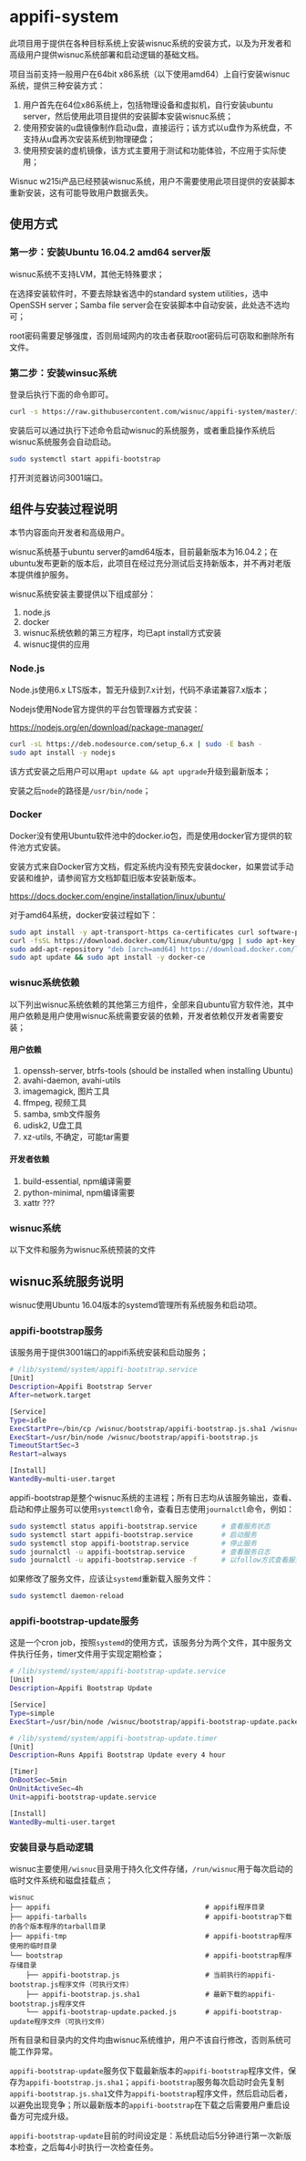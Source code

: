 # appifi-system

此项目用于提供在各种目标系统上安装wisnuc系统的安装方式，以及为开发者和高级用户提供wisnuc系统部署和启动逻辑的基础文档。

项目当前支持一般用户在64bit x86系统（以下使用amd64）上自行安装wisnuc系统，提供三种安装方式：

1. 用户首先在64位x86系统上，包括物理设备和虚拟机，自行安装ubuntu server，然后使用此项目提供的安装脚本安装wisnuc系统；
2. 使用预安装的u盘镜像制作启动u盘，直接运行；该方式以u盘作为系统盘，不支持从u盘再次安装系统到物理硬盘；
3. 使用预安装的虚机镜像，该方式主要用于测试和功能体验，不应用于实际使用；

Wisnuc w215i产品已经预装wisnuc系统，用户不需要使用此项目提供的安装脚本重新安装，这有可能导致用户数据丢失。

## 使用方式


### 第一步：安装Ubuntu 16.04.2 amd64 server版

wisnuc系统不支持LVM，其他无特殊要求；

在选择安装软件时，不要去除缺省选中的standard system utilities，选中OpenSSH server；Samba file server会在安装脚本中自动安装，此处选不选均可；

root密码需要足够强度，否则局域网内的攻击者获取root密码后可窃取和删除所有文件。

### 第二步：安装winsuc系统

登录后执行下面的命令即可。

```bash
curl -s https://raw.githubusercontent.com/wisnuc/appifi-system/master/install-scripts/ubuntu-16-04-02-amd64/install-appifi.sh | sudo -E bash -
```

安装后可以通过执行下述命令启动wisnuc的系统服务，或者重启操作系统后wisnuc系统服务会自动启动。

```bash
sudo systemctl start appifi-bootstrap
```

打开浏览器访问3001端口。


## 组件与安装过程说明

本节内容面向开发者和高级用户。

wisnuc系统基于ubuntu server的amd64版本，目前最新版本为16.04.2；在ubuntu发布更新的版本后，此项目在经过充分测试后支持新版本，并不再对老版本提供维护服务。

wisnuc系统安装主要提供以下组成部分：

1. node.js
2. docker
3. wisnuc系统依赖的第三方程序，均已apt install方式安装
4. wisnuc提供的应用

### Node.js

Node.js使用6.x LTS版本，暂无升级到7.x计划，代码不承诺兼容7.x版本；

Nodejs使用Node官方提供的平台包管理器方式安装：

https://nodejs.org/en/download/package-manager/

```bash
curl -sL https://deb.nodesource.com/setup_6.x | sudo -E bash -
sudo apt install -y nodejs
```

该方式安装之后用户可以用`apt update && apt upgrade`升级到最新版本；

安装之后`node`的路径是`/usr/bin/node`；

### Docker

Docker没有使用Ubuntu软件池中的docker.io包，而是使用docker官方提供的软件池方式安装。

安装方式来自Docker官方文档，假定系统内没有预先安装docker，如果尝试手动安装和维护，请参阅官方文档卸载旧版本安装新版本。

https://docs.docker.com/engine/installation/linux/ubuntu/

对于amd64系统，docker安装过程如下：

```bash
sudo apt install -y apt-transport-https ca-certificates curl software-properties-common
curl -fsSL https://download.docker.com/linux/ubuntu/gpg | sudo apt-key add -
sudo add-apt-repository "deb [arch=amd64] https://download.docker.com/linux/ubuntu $(lsb_release -cs) stable"
sudo apt update && sudo apt install -y docker-ce
```

### wisnuc系统依赖

以下列出wisnuc系统依赖的其他第三方组件，全部来自ubuntu官方软件池，其中用户依赖是用户使用wisnuc系统需要安装的依赖，开发者依赖仅开发者需要安装；

#### 用户依赖

1. openssh-server, btrfs-tools (should be installed when installing Ubuntu)
2. avahi-daemon, avahi-utils
3. imagemagick, 图片工具
4. ffmpeg, 视频工具
5. samba, smb文件服务
6. udisk2, U盘工具
7. xz-utils, 不确定，可能tar需要

#### 开发者依赖

1. build-essential, npm编译需要
2. python-minimal, npm编译需要
3. xattr ???

### wisnuc系统

以下文件和服务为wisnuc系统预装的文件

## wisnuc系统服务说明

wisnuc使用Ubuntu 16.04版本的systemd管理所有系统服务和启动项。

### appifi-bootstrap服务

该服务用于提供3001端口的appifi系统安装和启动服务；

```bash
# /lib/systemd/system/appifi-bootstrap.service
[Unit]
Description=Appifi Bootstrap Server
After=network.target

[Service]
Type=idle
ExecStartPre=/bin/cp /wisnuc/bootstrap/appifi-bootstrap.js.sha1 /wisnuc/bootstrap/appifi-bootstrap.js
ExecStart=/usr/bin/node /wisnuc/bootstrap/appifi-bootstrap.js
TimeoutStartSec=3
Restart=always

[Install]
WantedBy=multi-user.target
```

appifi-bootstrap是整个wisnuc系统的主进程；所有日志均从该服务输出，查看、启动和停止服务可以使用`systemctl`命令，查看日志使用`journalctl`命令，例如：

```bash
sudo systemctl status appifi-bootstrap.service      # 查看服务状态
sudo systemctl start appifi-bootstrap.service       # 启动服务
sudo systemctl stop appifi-bootstrap.service        # 停止服务
sudo journalctl -u appifi-bootstrap.service         # 查看服务日志
sudo journalctl -u appifi-bootstrap.service -f      # 以follow方式查看服务日志
```

如果修改了服务文件，应该让`systemd`重新载入服务文件：

```bash
sudo systemctl daemon-reload
```

### appifi-bootstrap-update服务

这是一个cron job，按照`systemd`的使用方式，该服务分为两个文件，其中服务文件执行任务，timer文件用于实现定期检查；

```bash
# /lib/systemd/system/appifi-bootstrap-update.service
[Unit]
Description=Appifi Bootstrap Update

[Service]
Type=simple
ExecStart=/usr/bin/node /wisnuc/bootstrap/appifi-bootstrap-update.packed.js

# /lib/systemd/system/appifi-bootstrap-update.timer
[Unit]
Description=Runs Appifi Bootstrap Update every 4 hour

[Timer]
OnBootSec=5min
OnUnitActiveSec=4h
Unit=appifi-bootstrap-update.service

[Install]
WantedBy=multi-user.target
```

### 安装目录与启动逻辑

wisnuc主要使用`/wisnuc`目录用于持久化文件存储，`/run/wisnuc`用于每次启动的临时文件系统和磁盘挂载点；

```
wisnuc
├── appifi                                      # appifi程序目录
├── appifi-tarballs                             # appifi-bootstrap下载的各个版本程序的tarball目录
├── appifi-tmp                                  # appifi-bootstrap程序使用的临时目录
└── bootstrap                                   # appifi-bootstrap程序存储目录
    ├── appifi-bootstrap.js                     # 当前执行的appifi-bootstrap.js程序文件（可执行文件）
    ├── appifi-bootstrap.js.sha1                # 最新下载的appifi-bootstrap.js程序文件
    └── appifi-bootstrap-update.packed.js       # appifi-bootstrap-update程序文件（可执行文件）
```

所有目录和目录内的文件均由wisnuc系统维护，用户不该自行修改，否则系统可能工作异常。

`appifi-bootstrap-update`服务仅下载最新版本的`appifi-bootstrap`程序文件，保存为`appifi-bootstrap.js.sha1`；`appifi-bootstrap`服务每次启动时会先复制`appifi-bootstrap.js.sha1`文件为`appifi-bootstrap`程序文件，然后启动后者，以避免出现竞争；所以最新版本的`appifi-bootstrap`在下载之后需要用户重启设备方可完成升级。

`appifi-bootstrap-update`目前的时间设定是：系统启动后5分钟进行第一次新版本检查，之后每4小时执行一次检查任务。



